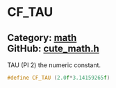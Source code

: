 [](../header.md ':include')

# CF_TAU

Category: [math](/api_reference?id=math)  
GitHub: [cute_math.h](https://github.com/RandyGaul/cute_framework/blob/master/include/cute_math.h)  
---

TAU (PI  2) the numeric constant.

```cpp
#define CF_TAU (2.0f*3.14159265f)
```

